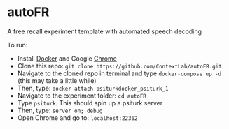 # autoFR
A free recall experiment template with automated speech decoding

To run:
+ Install [Docker](https://www.docker.com/) and Google [Chrome](https://www.google.com/chrome/browser/desktop/index.html)
+ Clone this repo: `git clone https://github.com/ContextLab/autoFR.git`
+ Navigate to the cloned repo in terminal and type `docker-compose up -d` (this may take a little while)
+ Then, type: `docker attach psiturkdocker_psiturk_1`
+ Navigate to the experiment folder: `cd autoFR`
+ Type `psiturk`.  This should spin up a psiturk server
+ Then, type: `server on; debug`
+ Open Chrome and go to: `localhost:22362`
